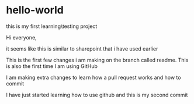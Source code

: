 # hello-world
this is my first learning\testing project


Hi everyone,

it seems like this is similar to sharepoint
that i have used earlier 

This is the first few changes i am making on the branch called readme.
This is also the first time I am using GitHub

I am making extra changes to learn how a pull request works and how to commit


I have just started learning how to use github and this is my second commit
